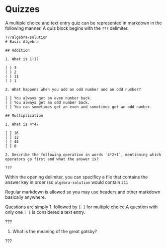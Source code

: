 # Quizzes

A multiple choice and text entry quiz can be represented in markdown in the following manner. A quiz block begins with the `???` delimiter.

```MD
???algebra-solution
# Basic Algebra

## Addition

1. What is 1+1?

( ) 3
( ) 2
( ) 11
( ) 1

2. What happens when you add an odd number and an odd number?

[ ] You always get an even number back.
[ ] You always get an odd number back.
[ ] You can sometimes get an even and sometimes get an odd number.

## Multiplication

1. What is 4*4?

[ ] 16
[ ] 12
[ ] 44
[ ] 8

2. Describe the following operation in words `4*2+1`, mentioning which operators go first and what the answer is?

???
```

Within the opening delimiter, you can specificy a file that contains the answer key in order (so `algebra-solution` would contain `211`

Regular markdown is allowed so you may use headers and other markdown basically anywhere. 

Questions are simply 1. followed by `[ ]` for multiple choice.A question with only one `[ ]` is considered a text entry.


???
1. What is the meaning of the great gatsby?

???
```
